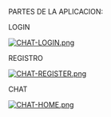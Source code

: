 PARTES DE LA APLICACION: 

LOGIN

  [![CHAT-LOGIN.png](https://i.postimg.cc/MTBP1RKK/CHAT-LOGIN.png)](https://postimg.cc/hzS1BXdH)

REGISTRO

  [![CHAT-REGISTER.png](https://i.postimg.cc/KzdX2x44/CHAT-REGISTER.png)](https://postimg.cc/phYcQNft)


CHAT

[![CHAT-HOME.png](https://i.postimg.cc/tgN7JvFX/CHAT-HOME.png)](https://postimg.cc/McXzrDs4)

